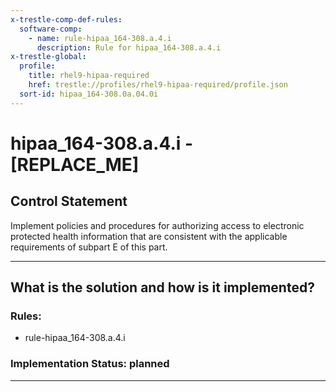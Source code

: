 ```yaml
---
x-trestle-comp-def-rules:
  software-comp:
    - name: rule-hipaa_164-308.a.4.i
      description: Rule for hipaa_164-308.a.4.i
x-trestle-global:
  profile:
    title: rhel9-hipaa-required
    href: trestle://profiles/rhel9-hipaa-required/profile.json
  sort-id: hipaa_164-308.0a.04.0i
---
```


# hipaa_164-308.a.4.i - \[REPLACE_ME\] 

## Control Statement

Implement policies and procedures for authorizing
access to electronic protected health information that are consistent with the applicable
requirements of subpart E of this part.

______________________________________________________________________

## What is the solution and how is it implemented?

<!-- For implementation status enter one of: implemented, partial, planned, alternative, not-applicable -->

<!-- Note that the list of rules under ### Rules: is read-only and changes will not be captured after assembly to JSON -->

<!-- Add control implementation description here for control: hipaa_164-308.a.4.i -->

### Rules:

  - rule-hipaa_164-308.a.4.i

### Implementation Status: planned

______________________________________________________________________
